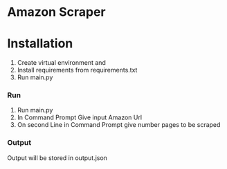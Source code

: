 # **Amazon Scraper**
# Installation
1. Create virtual environment and 
2. Install requirements from requirements.txt 
3. Run main.py

### Run
1. Run main.py
2. In Command Prompt Give input Amazon Url
3. On second Line in Command Prompt give number pages to be scraped

### Output
Output will be stored in output.json
